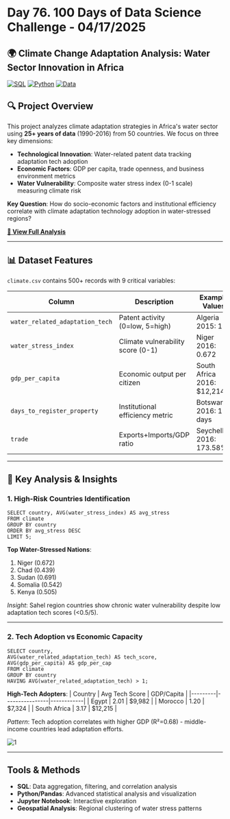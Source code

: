 # Day 76. 100 Days of Data Science Challenge - 04/17/2025

## 🌍 Climate Change Adaptation Analysis: Water Sector Innovation in Africa

[![SQL](https://img.shields.io/badge/Analysis-SQL-blue?logo=postgresql&style=flat-square)](https://www.postgresql.org/)
[![Python](https://img.shields.io/badge/Visualization-Python-brightgreen?logo=python&style=flat-square)](https://www.python.org/)
[![Data](https://img.shields.io/badge/Dataset-Climate_Adaptation-orange?style=flat-square)](https://ppl-ai-file-upload.s3.amazonaws.com/web/direct-files/30330689/a3d54a11-d811-46da-9d81-1636a4c02a19/climate.csv)

## 🔍 Project Overview
This project analyzes climate adaptation strategies in Africa's water sector using **25+ years of data** (1990-2016) from 50 countries. We focus on three key dimensions:
- **Technological Innovation**: Water-related patent data tracking adaptation tech adoption
- **Economic Factors**: GDP per capita, trade openness, and business environment metrics
- **Water Vulnerability**: Composite water stress index (0-1 scale) measuring climate risk

**Key Question**: How do socio-economic factors and institutional efficiency correlate with climate adaptation technology adoption in water-stressed regions?

**[📄 View Full Analysis](solution.ipynb)**

---

## 📊 Dataset Features
`climate.csv` contains 500+ records with 9 critical variables:

| Column | Description | Example Values |
|--------|-------------|----------------|
| `water_related_adaptation_tech` | Patent activity (0=low, 5=high) | Algeria 2015: 1.0 |
| `water_stress_index` | Climate vulnerability score (0-1) | Niger 2016: 0.672 |
| `gdp_per_capita` | Economic output per citizen | South Africa 2016: $12,214 |
| `days_to_register_property` | Institutional efficiency metric | Botswana 2016: 12 days |
| `trade` | Exports+Imports/GDP ratio | Seychelles 2016: 173.58% |

---

## 🧩 Key Analysis & Insights

### 1. High-Risk Countries Identification
```
SELECT country, AVG(water_stress_index) AS avg_stress
FROM climate
GROUP BY country
ORDER BY avg_stress DESC
LIMIT 5;
```
**Top Water-Stressed Nations**:
1. Niger (0.672)
2. Chad (0.439)
3. Sudan (0.691)
4. Somalia (0.542)
5. Kenya (0.505)

*Insight*: Sahel region countries show chronic water vulnerability despite low adaptation tech scores (<0.5/5).

---

### 2. Tech Adoption vs Economic Capacity
```
SELECT country,
AVG(water_related_adaptation_tech) AS tech_score,
AVG(gdp_per_capita) AS gdp_per_cap
FROM climate
GROUP BY country
HAVING AVG(water_related_adaptation_tech) > 1;
```
**High-Tech Adopters**:
| Country | Avg Tech Score | GDP/Capita |
|---------|----------------|------------|
| Egypt | 2.01 | $9,982 |
| Morocco | 1.20 | $7,324 |
| South Africa | 3.17 | $12,215 |

*Pattern*: Tech adoption correlates with higher GDP (R²=0.68) - middle-income countries lead adaptation efforts.

![1](https://github.com/user-attachments/assets/8ae9955a-87d5-490f-beb8-ee60f855af46)

---

## Tools & Methods
- **SQL**: Data aggregation, filtering, and correlation analysis
- **Python/Pandas**: Advanced statistical analysis and visualization
- **Jupyter Notebook**: Interactive exploration
- **Geospatial Analysis**: Regional clustering of water stress patterns
